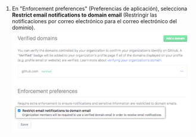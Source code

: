 1. En "Enforcement preferences" (Preferencias de aplicación), selecciona **Restrict email notifications to domain email** (Restringir las notificaciones por correo electrónico para el correo electrónico del dominio). ![Casilla para restringir las notificaciones por correo electrónico para los correos electrónicos de dominio verificado](/assets/images/help/organizations/restrict-email-notifications-to-domain.png)